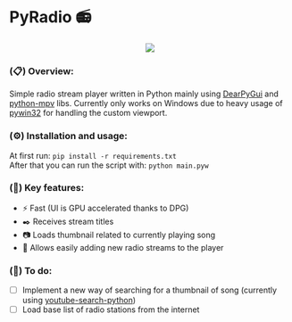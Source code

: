 # PyRadio 📻
<p align="center">
  <img src="https://i.imgur.com/GLUBvEX.png">
</p>

### (📋) Overview:
Simple radio stream player written in Python mainly using [DearPyGui](https://github.com/hoffstadt/DearPyGui) and [python-mpv](https://github.com/jaseg/python-mpv) libs. Currently only works on Windows due to heavy usage of [pywin32](https://pypi.org/project/pywin32/) for handling the custom viewport.
### (⚙️) Installation and usage:
At first run:
`pip install -r requirements.txt`\
After that you can run the script with: `python main.pyw`
### (🎉) Key features:
- ⚡️ Fast (UI is GPU accelerated thanks to DPG)
- ✒️ Receives stream titles
- 📷 Loads thumbnail related to currently playing song
- 📡 Allows easily adding new radio streams to the player
### (📌) To do:
- [ ] Implement a new way of searching for a thumbnail of song (currently using [youtube-search-python](https://github.com/alexmercerind/youtube-search-python))
- [ ] Load base list of radio stations from the internet